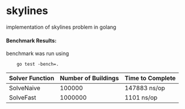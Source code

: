 # skylines
implementation of skylines problem in golang

#### Benchmark Results:
benchmark was run using
```
    go test -bench=.
```
| Solver Function | Number of Buildings | Time to Complete |
| --------------- | ------------------- | ---------------- |
| SolveNaive      |              100000 |     147883 ns/op |
| SolveFast       |             1000000 |       1101 ns/op |

